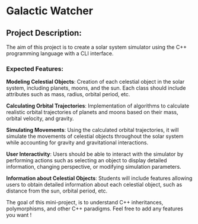 # Galactic Watcher

## Project Description:

The aim of this project is to create a solar system simulator using the C++ programming language with a CLI interface.

### Expected Features:

**Modeling Celestial Objects**: Creation of each celestial object in the solar system, including planets, moons, and the sun. Each class should include attributes such as mass, radius, orbital period, etc.

**Calculating Orbital Trajectories**: Implementation of algorithms to calculate realistic orbital trajectories of planets and moons based on their mass, orbital velocity, and gravity.

**Simulating Movements**: Using the calculated orbital trajectories, it will simulate the movements of celestial objects throughout the solar system while accounting for gravity and gravitational interactions.

**User Interactivity**: Users should be able to interact with the simulator by performing actions such as selecting an object to display detailed information, changing perspective, or modifying simulation parameters.

**Information about Celestial Objects**: Students will include features allowing users to obtain detailed information about each celestial object, such as distance from the sun, orbital period, etc.


The goal of this mini-project, is to understand C++ inheritances, polymorphisms, and other C++ paradigms. Feel free to add any features you want !
